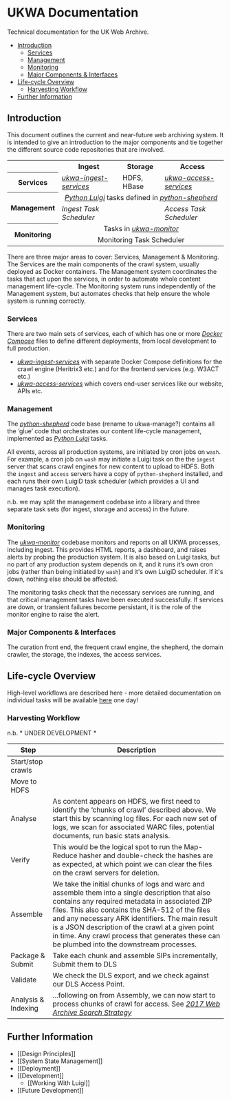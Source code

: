 UKWA Documentation
==================

Technical documentation for the UK Web Archive.

<!-- MarkdownTOC depth=2 autolink=true bracket=round lowercase_only_ascii=true -->

- [Introduction](#introduction)
	- [Services](#services)
	- [Management](#management)
	- [Monitoring](#monitoring)
	- [Major Components & Interfaces](#major-components--interfaces)
- [Life-cycle Overview](#life-cycle-overview)
	- [Harvesting Workflow](#harvesting-workflow)
- [Further Information](#further-information)

<!-- /MarkdownTOC -->


Introduction
------------

This document outlines the current and near-future web archiving system. It is intended to give an introduction to the major components and tie together the different source code repositories that are involved.

<table>
	<tr><th></th><th>Ingest</th><th>Storage</th><th>Access</th></tr>
	<tr>
		<th>Services</th>
		<td><a href="https://github.com/ukwa/ukwa-ingest-services"><i>ukwa-ingest-services</i></a></td>
		<td>HDFS, HBase</td>
		<td><a href="https://github.com/ukwa/ukwa-access-services"><i>ukwa-access-services</i></a></td>
	</tr>
	<tr>
		<th rowspan="2">Management</th>
		<td colspan="3" align="center"><a href="https://github.com/spotify/luigi"><i>Python Luigi</i></a> tasks defined in <a href="https://github.com/ukwa/python-shepherd"><i>python-shepherd</i></a></td>
	</tr>
	<tr>
		<td><i>Ingest Task Scheduler</i></td>
		<td></td>
		<td><i>Access Task Scheduler</i></td>
	</tr>
	<tr>
		<th rowspan="2">Monitoring</th>
		<td colspan="3" align="center">Tasks in <a href="https://github.com/ukwa/ukwa-monitor"><i>ukwa-monitor</i></a></td>
	</tr>
	<tr>
		<td colspan="3" align="center">Monitoring Task Scheduler</td>
	</tr>
</table>


There are three major areas to cover: Services, Management & Monitoring. The Services are the main components of the crawl system, usually deployed as Docker containers. The Management system coordinates the tasks that act upon the services, in order to automate whole content management life-cycle. The Monitoring system runs independently of the Management system, but automates checks that help ensure the whole system is running correctly.

### Services ###

There are two main sets of services, each of which has one or more [*Docker Compose*](https://docs.docker.com/compose/) files to define different deployments, from local development to full production.

- [*ukwa-ingest-services*](https://github.com/ukwa/ukwa-ingest-services) with separate Docker Compose definitions for the crawl engine (Heritrix3 etc.) and for the frontend services (e.g. W3ACT etc.) 
- [*ukwa-access-services*](https://github.com/ukwa/ukwa-access-services) which covers end-user services like our website, APIs etc.

### Management ###

The [*python-shepherd*](https://github.com/ukwa/python-shepherd) code base (rename to ukwa-manage?) contains all the ‘glue’ code that orchestrates our content life-cycle management, implemented as [*Python Luigi*](https://github.com/spotify/luigi) tasks.

All events, across all production systems, are initiated by cron jobs on `wash`. For example, a cron job on `wash` may initiate a Luigi task on the the `ingest` server that scans crawl engines for new content to upload to HDFS. Both the `ingest` and `access` servers have a copy of `python-shepherd` installed, and each runs their own LuigiD task scheduler (which provides a UI and manages task execution).

n.b. we may split the management codebase into a library and three separate task sets (for ingest, storage and access) in the future.

### Monitoring ###

The [*ukwa-monitor*](https://github.com/ukwa/ukwa-monitor) codebase monitors and reports on all UKWA processes, including ingest. This provides HTML reports, a dashboard, and raises alerts by probing the production system. It is also based on Luigi tasks, but no part of any production system depends on it, and it runs it’s own cron jobs (rather than being initiated by `wash`) and it's own LuigiD scheduler. If it's down, nothing else should be affected. 

The monitoring tasks check that the necessary services are running, and that critical management tasks have been executed successfully. If services are down, or transient failures become persistant, it is the role of the monitor engine to raise the alert.

### Major Components & Interfaces ###

The curation front end, the frequent crawl engine, the shepherd, the domain crawler, the storage, the indexes, the access services.


Life-cycle Overview
-------------------

High-level workflows are described here - more detailed documentation on individual tasks will be available [here](http://ukwa-shepherd.readthedocs.io/en/latest/) one day!

### Harvesting Workflow ###

n.b. * UNDER DEVELOPMENT *

| Step              | Description   |
| ----------------- | ------------- |
| Start/stop crawls |  |
| Move to HDFS      |  |
| Analyse           | As content appears on HDFS, we first need to identify the ‘chunks of crawl’ described above. We start this by scanning log files. For each new set of logs, we scan for associated WARC files, potential documents, run basic stats analysis. |
| Verify            | This would be the logical spot to run the Map-Reduce hasher and double-check the hashes are as expected, at which point we can clear the files on the crawl servers for deletion. |
| Assemble          | We take the initial chunks of logs and warc and assemble them into a single description that also contains any required metadata in associated ZIP files. This also contains the SHA-512 of the files and any necessary ARK identifiers. The main result is a JSON description of the crawl at a given point in time. Any crawl process that generates these can be plumbed into the downstream processes. |
| Package & Submit  | Take each chunk and assemble SIPs incrementally, Submit them to DLS |
| Validate          | We check the DLS export, and we check against our DLS Access Point. |
| Analysis & Indexing | ...following on from Assembly, we can now start to process chunks of crawl for access. See [*2017 Web Archive Search Strategy*](http://drive.google.com/open?id=1CJUvyI1XPOZt6oEl_2oFRJHXrv8K3_jT36AkOSEcjzw) |


Further Information
-------------------

* [[Design Principles]]
* [[System State Management]]
* [[Deployment]]
* [[Development]]
    * [[Working With Luigi]]
* [[Future Development]]
